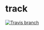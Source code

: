 # track 
[![Travis branch](https://img.shields.io/travis/rust-lang/rust/master.svg?style=flat-square)](https://travis-ci.org/TheBeachMaster/track/master.svg)